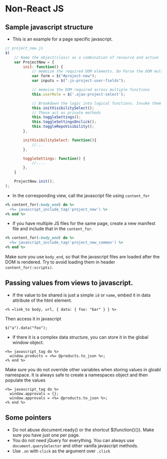 # Non-React JS


## Sample javascript structure

- This is an example for a page specific javascript.

``` javascript
// project_new.js
$(
    // Name the object(class) as a combination of resource and action
    var ProjectNew = {
        init: function() {
            // memoize the required DOM elements. Do Parse the DOM multiple times 
            var form = $("#project-new");
            var inputs = $(".js-project-user-fields");

            // memoise the DOM required across multiple functions
            this.userRole = $('.ajax-project-select');

            // Breakdown the logic into logical functions. Invoke them as required.
            this.initVisibilitySelect();
            // These act as private methods
            this.toggleSettings();
            this.toggleSettingsOnclick();
            this.toggleRepoVisibility();
        },

        initVisibilitySelect: function(){
            //...
        },

        toggleSettings: function() {
            //....
        },
    }

    ProjectNew.init();
);
```

- In the corresponding view, call the javascript file using `content_for`

``` ruby
<% content_for(:body_end) do %>
  <%= javascript_include_tag('project_new') %>
<% end %>
```

- If you have multiple JS files for the same page, create a new manifest file and include that in the `content_for`.

``` ruby
<% content_for(:body_end) do %>
  <%= javascript_include_tag('project_new_common') %>
<% end %>
```

Make sure you use `body_end`, so that the javascript files are loaded after the DOM is rendered. Try to avoid loading them in header `content_for(:scripts)`.

## Passing values from views to javascript.

- If the value to be shared is just a simple `id` or `name`, embed it in data attribute of the html element.

```
<% =link_to body, url, { data: { foo: "bar" } } %>
```

Then access it in javascript

```
$("a").data("foo");
```

- If there it is a complex data structure, you can store it in the global window object.

```
<%= javascript_tag do %>
  window.products = <%= @products.to_json %>;
<% end %>
```

Make sure you do not override other variables when storing values in gloabl namespace.
It is always safe to create a namespaces object and then populate the values

```
<%= javascript_tag do %>
  window.approvals = {};
  window.approvals = <%= @products.to_json %>;
<% end %>
```

## Some pointers
- Do not abuse document.ready() or the shortcut $(function(){}). Make sure you have just one per page.
- You do not need jQuery for everything. You can always use `document.querySelector` and other vanilla javascript methods.
- Use `.on` with `click` as the argument over `.click`



 
